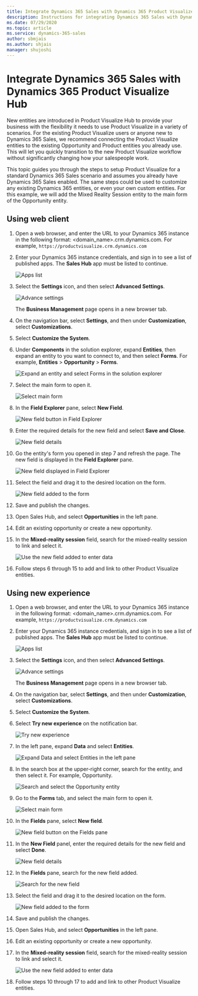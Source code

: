 ```yaml
---
title: Integrate Dynamics 365 Sales with Dynamics 365 Product Visualize Hub
description: Instructions for integrating Dynamics 365 Sales with Dynamics 365 Product Visualize Hub
ms.date: 07/29/2020
ms.topic: article
ms.service: dynamics-365-sales
author: sbmjais
ms.author: shjais
manager: shujoshi
---
```


# Integrate Dynamics 365 Sales with Dynamics 365 Product Visualize Hub

New entities are introduced in Product Visualize Hub to provide your business with the flexibility it needs to use Product Visualize in a variety of scenarios. For the existing Product Visualize users or anyone new to Dynamics 365 Sales, we recommend connecting the Product Visualize entities to the existing Opportunity and Product entities you already use. This will let you quickly transition to the new Product Visualize workflow without significantly changing how your salespeople work. 

This topic guides you through the steps to setup Product Visualize for a standard Dynamics 365 Sales scenario and assumes you already have Dynamics 365 Sales enabled. The same steps could be used to customize any existing Dynamics 365 entities, or even your own custom entities. For this example, we will add the Mixed Reality Session entity to the main form of the Opportunity entity.

## Using web client

1. Open a web browser, and enter the URL to your Dynamics 365 instance in the following format: &lt;domain\_name&gt;.crm.dynamics.com. For example, `https://productvisualize.crm.dynamics.com`

2. Enter your Dynamics 365 instance credentials, and sign in to see a list of published apps. The **Sales Hub** app must be listed to continue.

    ![Apps list](media/apps-list.png "Apps list")

3. Select the **Settings** icon, and then select **Advanced Settings**.

    ![Advance settings](media/advance-settings.png "Advance settings")

    The **Business Management** page opens in a new browser tab.

4. On the navigation bar, select **Settings**, and then under **Customization**, select **Customizations**.

5. Select **Customize the System**.

6. Under **Components** in the solution explorer, expand **Entities**, then expand an entity to you want to connect to, and then select **Forms**. For example, **Entities** > **Opportunity** > **Forms**.

    ![Expand an entity and select Forms in the solution explorer](media/opportunity-forms.png "Expand an entity and select Forms in the solution explorer")

7. Select the main form to open it.

    ![Select main form](media/select-default-form.png "Select main form")

8. In the **Field Explorer** pane, select **New Field**.

    ![New field button in Field Explorer](media/new-field-button.png "New field button in Field Explorer")

9. Enter the required details for the new field and select **Save and Close**.

    ![New field details](media/new-field-details.png "New field details")

10. Go the entity's form you opened in step 7 and refresh the page. The new field is displayed in the **Field Explorer** pane.

    ![New field displayed in Field Explorer](media/new-field-created.png "New field displayed in Field Explorer")

11. Select the field and drag it to the desired location on the form.

    ![New field added to the form](media/new-field-added-form.png "New field added to the form")

12. Save and publish the changes.

13. Open Sales Hub, and select **Opportunities** in the left pane.

14. Edit an existing opportunity or create a new opportunity.

15. In the **Mixed-reality session** field, search for the mixed-reality session to link and select it.

    ![Use the new field added to enter data](media/use-new-field.png "Use the new field added to enter data")

16. Follow steps 6 through 15 to add and link to other Product Visualize entities.

## Using new experience

1. Open a web browser, and enter the URL to your Dynamics 365 instance in the following format: &lt;domain\_name&gt;.crm.dynamics.com. For example, `https://productvisualize.crm.dynamics.com`

2. Enter your Dynamics 365 instance credentials, and sign in to see a list of published apps. The **Sales Hub** app must be listed to continue.

    ![Apps list](media/apps-list.png "Apps list")

3. Select the **Settings** icon, and then select **Advanced Settings**.

    ![Advance settings](media/advance-settings.png "Advance settings")

    The **Business Management** page opens in a new browser tab.

4. On the navigation bar, select **Settings**, and then under **Customization**, select **Customizations**.

5. Select **Customize the System**.

6. Select **Try new experience** on the notification bar.

    ![Try new experience](media/try-new-experience.png "Try new experience")

7. In the left pane, expand **Data** and select **Entities**.

    ![Expand Data and select Entities in the left pane](media/left-pane-entities.png "Expand Data and select Entities in the left pane")

8. In the search box at the upper-right corner, search for the entity, and then select it. For example, Opportunity. 

    ![Search and select the Opportunity entity](media/select-opportunity-entity.png "Search and select the Opportunity entity")

9. Go to the **Forms** tab, and select the main form to open it.

    ![Select main form](media/entity-main-form.png "Select main form")

10. In the **Fields** pane, select **New field**.

    ![New field button on the Fields pane](media/new-field-button-pane.png "New field button on the Fields pane")

11. In the **New Field** panel, enter the required details for the new field and select **Done**.

    ![New field details](media/field-details.png "New field details")

12. In the **Fields** pane, search for the new field added.

    ![Search for the new field](media/search-new-field.png "Search for the new field")

13. Select the field and drag it to the desired location on the form.

    ![New field added to the form](media/new-field-added-opp-form.png "New field added to the form")

14. Save and publish the changes.

15. Open Sales Hub, and select **Opportunities** in the left pane.

16. Edit an existing opportunity or create a new opportunity.

17. In the **Mixed-reality session** field, search for the mixed-reality session to link and select it.

    ![Use the new field added to enter data](media/use-new-field.png "Use the new field added to enter data")

18. Follow steps 10 through 17 to add and link to other Product Visualize entities.


